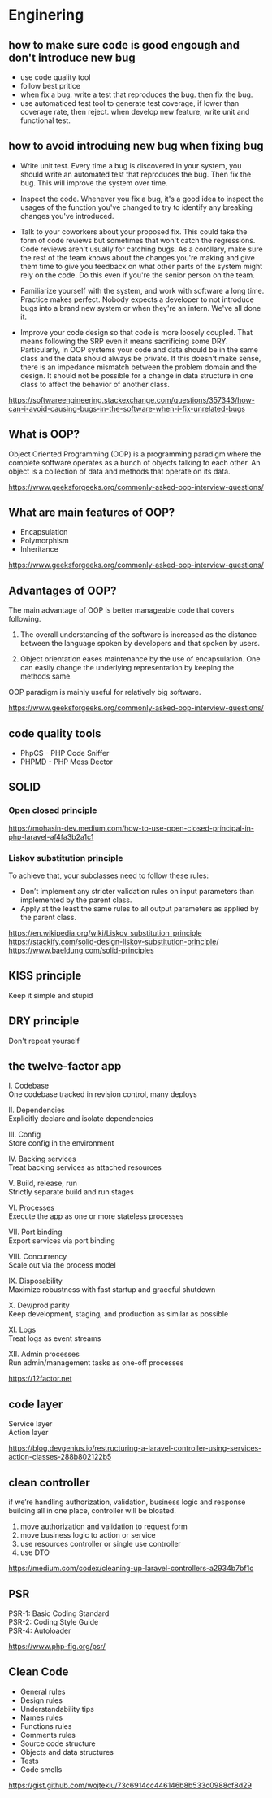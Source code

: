 # Enginering

## how to make sure code is good engough and don't introduce new bug

- use code quality tool
- follow best pritice
- when fix a bug. write a test that reproduces the bug. then fix the bug.
- use automaticed test tool to generate test coverage, if lower than coverage rate, then reject.
when develop new feature, write unit and functional test.

## how to avoid introduing new bug when fixing bug

- Write unit test. Every time a bug is discovered in your system, you should write an automated test that reproduces the bug. Then fix the bug. This will improve the system over time.

- Inspect the code. Whenever you fix a bug, it's a good idea to inspect the usages of the function you've changed to try to identify any breaking changes you've introduced.

- Talk to your coworkers about your proposed fix. This could take the form of code reviews but sometimes that won't catch the regressions. Code reviews aren't usually for catching bugs. As a corollary, make sure the rest of the team knows about the changes you're making and give them time to give you feedback on what other parts of the system might rely on the code. Do this even if you're the senior person on the team.

- Familiarize yourself with the system, and work with software a long time. Practice makes perfect. Nobody expects a developer to not introduce bugs into a brand new system or when they're an intern. We've all done it.

- Improve your code design so that code is more loosely coupled. That means following the SRP even it means sacrificing some DRY. Particularly, in OOP systems your code and data should be in the same class and the data should always be private. If this doesn't make sense, there is an impedance mismatch between the problem domain and the design. It should not be possible for a change in data structure in one class to affect the behavior of another class.

https://softwareengineering.stackexchange.com/questions/357343/how-can-i-avoid-causing-bugs-in-the-software-when-i-fix-unrelated-bugs 

## What is OOP?

Object Oriented Programming (OOP) is a programming paradigm where the complete software operates as a bunch of objects talking to each other. An object is a collection of data and methods that operate on its data.

https://www.geeksforgeeks.org/commonly-asked-oop-interview-questions/

## What are main features of OOP?
- Encapsulation
- Polymorphism
- Inheritance

https://www.geeksforgeeks.org/commonly-asked-oop-interview-questions/

## Advantages of OOP?

The main advantage of OOP is better manageable code that covers following.

1) The overall understanding of the software is increased as the distance between the language spoken by developers and that spoken by users.

2) Object orientation eases maintenance by the use of encapsulation.   One can easily change the underlying representation by keeping the methods same.

OOP paradigm is mainly useful for relatively big software.

https://www.geeksforgeeks.org/commonly-asked-oop-interview-questions/

## code quality tools

- PhpCS - PHP Code Sniffer
- PHPMD - PHP Mess Dector

## SOLID 

### Open closed principle

https://mohasin-dev.medium.com/how-to-use-open-closed-principal-in-php-laravel-af4fa3b2a1c1

### Liskov substitution principle 

To achieve that, your subclasses need to follow these rules: 
* Don’t implement any stricter validation rules on input parameters than implemented by the parent class. 
* Apply at the least the same rules to all output parameters as applied by the parent class. 

https://en.wikipedia.org/wiki/Liskov_substitution_principle  
https://stackify.com/solid-design-liskov-substitution-principle/  
https://www.baeldung.com/solid-principles  
   
## KISS principle 

Keep it simple and stupid

## DRY principle

Don't repeat yourself

## the twelve-factor app

I. Codebase  
One codebase tracked in revision control, many deploys

II. Dependencies  
Explicitly declare and isolate dependencies

III. Config  
Store config in the environment

IV. Backing services  
Treat backing services as attached resources

V. Build, release, run  
Strictly separate build and run stages

VI. Processes  
Execute the app as one or more stateless processes

VII. Port binding  
Export services via port binding

VIII. Concurrency  
Scale out via the process model

IX. Disposability  
Maximize robustness with fast startup and graceful shutdown

X. Dev/prod parity  
Keep development, staging, and production as similar as possible

XI. Logs  
Treat logs as event streams

XII. Admin processes  
Run admin/management tasks as one-off processes

https://12factor.net

## code layer

Service layer    
Action layer  

https://blog.devgenius.io/restructuring-a-laravel-controller-using-services-action-classes-288b802122b5

## clean controller

if we’re handling authorization, validation, business logic and response building all in one place, controller will be bloated.

1. move authorization and validation to request form
2. move business logic to action or service
3. use resources controller or single use controller
4. use DTO

https://medium.com/codex/cleaning-up-laravel-controllers-a2934b7bf1c

## PSR

PSR-1: Basic Coding Standard  
PSR-2: Coding Style Guide  
PSR-4: Autoloader  

https://www.php-fig.org/psr/  

## Clean Code

- General rules
- Design rules
- Understandability tips
- Names rules
- Functions rules
- Comments rules
- Source code structure
- Objects and data structures
- Tests
- Code smells

https://gist.github.com/wojteklu/73c6914cc446146b8b533c0988cf8d29  
